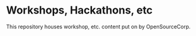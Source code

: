Workshops, Hackathons, etc
==========================

This repository houses workshop, etc. content put on by OpenSourceCorp.
